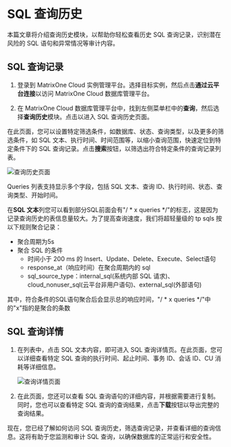 # **SQL 查询历史**

本篇文章将介绍查询历史模块，以帮助你轻松查看历史 SQL 查询记录，识别潜在风险的 SQL 语句和异常情况等审计内容。

## SQL 查询记录

1. 登录到 MatrixOne Cloud 实例管理平台。选择目标实例，然后点击**通过云平台连接**以访问 MatrixOne Cloud 数据库管理平台。

2. 在 MatrixOne Cloud 数据库管理平台中，找到左侧菜单栏中的**查询**，然后选择**查询历史**模块。点击以进入 SQL 查询历史页面。

在此页面，您可以设置特定筛选条件，如数据库、状态、查询类型，以及更多的筛选条件，如 SQL 文本、执行时间、时间范围等，以缩小查询范围，快速定位到特定条件下的 SQL 查询记录。点击**搜索**按钮，以筛选出符合特定条件的查询记录列表。

   ![查询历史页面](https://community-shared-data-1308875761.cos.ap-beijing.myqcloud.com/artwork/mocdocs/sqleditor/src_history.png)

Queries 列表支持显示多个字段，包括 SQL 文本、查询 ID、执行时间、状态、查询类型、开始时间。

在**SQL 文本**列您可以看到部分SQL前面会有"/ * x queries */"的标志，这是因为记录查询历史的表信息量较大。为了提高查询速度，我们将超轻量级的 tp sqls 按以下规则聚合记录：

- 聚合周期为5s  
- 聚合 SQL 的条件  
    - 时间小于 200 ms 的 Insert、Update、Delete、Execute、Select语句  
    - response_at（响应时间）在聚合周期内的 sql  
    - sql_source_type：internal_sql(系统内部 SQL 请求)、cloud_nonuser_sql(云平台非用户语句)、external_sql(外部语句)  

其中，符合条件的SQL语句聚合后会显示总的响应时间，"/ * x queries */"中的"x"指的是聚合的条数

## SQL 查询详情

1. 在列表中，点击 SQL 文本内容，即可进入 SQL 查询详情页。在此页面，您可以详细查看特定 SQL 查询的执行时间、起止时间、事务 ID、会话 ID、CU 消耗等详细信息。

   ![查询详情页面](https://community-shared-data-1308875761.cos.ap-beijing.myqcloud.com/artwork/mocdocs/sqleditor/image-8.png)

2. 在此页面，您还可以查看 SQL 查询语句的详细内容，并根据需要进行复制。同时，您也可以查看特定 SQL 查询的查询结果，点击**下载**按钮以导出完整的查询结果。

现在，您已经了解如何访问 SQL 查询历史，筛选查询记录，并查看详细的查询信息。这将有助于您监测和审计 SQL 查询，以确保数据库的正常运行和安全性。
